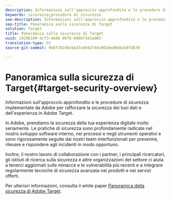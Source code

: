 ```yaml
---
description: Informazioni sull'approccio approfondito e le procedure di sicurezza implementate da Adobe per rafforzare la sicurezza dei tuoi dati e dell'esperienza in Adobe Target.
keywords: sicurezza;procedure di sicurezza
seo-description: Informazioni sull'approccio approfondito e le procedure di sicurezza implementate da Adobe per rafforzare la sicurezza dei tuoi dati e dell'esperienza in Adobe Target.
seo-title: Panoramica sulla sicurezza di Target
solution: Target
title: Panoramica sulla sicurezza di Target
uuid: 24296109-dcf3-4e86-96f6-8d0b7101a903
translation-type: ht
source-git-commit: 9b8f39240cbbd7a494d74dc0016ed666a58fd870

---
```



# Panoramica sulla sicurezza di Target{#target-security-overview}

Informazioni sull&#39;approccio approfondito e le procedure di sicurezza implementate da Adobe per rafforzare la sicurezza dei tuoi dati e dell&#39;esperienza in Adobe Target.

In Adobe, prendiamo la sicurezza della tua esperienza digitale molto seriamente. Le pratiche di sicurezza sono profondamente radicate nel nostro sviluppo software interno, nei processi e negli strumenti operativi e sono rigorosamente seguite dai nostri team interfunzionali per prevenire, rilevare e rispondere agli incidenti in modo opportuno.

Inoltre, il nostro lavoro di collaborazione con i partner, i principali ricercatori, gli istituti di ricerca sulla sicurezza e altre organizzazioni del settore ci aiuta a tenerci aggiornati sulle minacce e le vulnerabilità più recenti e a integrare regolarmente tecniche di sicurezza avanzata nei prodotti e nei servizi offerti.

Per ulteriori informazioni, consulta il white paper [Panoramica della sicurezza di Adobe Target](https://www.adobe.com/content/dam/Adobe/en/security/pdfs/AdobeTargetSecurityOverview.pdf).
